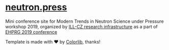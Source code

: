 # [neutron.press](https://neutron.press/)
Mini conference site for Modern Trends in Neutron Science under Pressure workshop 2019, organized by [ILL-CZ research infrastructure](https://illcz.cz/) as a part of [EHPRG 2019 conference](https://www.ehprg2019.org/)

Template is made with ❤ by [Colorlib](https://colorlib.com), thanks!
